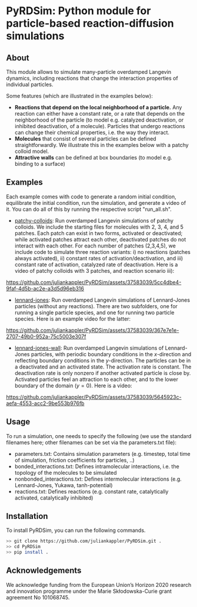 # PyRDSim: Python module for particle-based reaction-diffusion simulations

## About

This module allows to simulate many-particle overdamped Langevin dynamics, including reactions that change the interaction properties of individual particles. 

Some features (which are illustrated in the examples below):
* **Reactions that depend on the local neighborhood of a particle.** Any reaction can either have a constant rate, or a rate that depends on the neighborhood of the particle (to model e.g. catalyzed deactivation, or inhibited deactivation, of a molecule). Particles that undergo reactions can change their chemical properties, i.e. the way they interact.
* **Molecules** that consist of several particles can be defined straightforwardly. We illustrate this in the examples below with a patchy colloid model.
* **Attractive walls** can be defined at box boundaries (to model e.g. binding to a surface)

## Examples

Each example comes with code to generate a random initial condition, equilibrate the initial condition, run the simulation, and generate a video of it. You can do all of this by running the respective script "run_all.sh".

* [patchy-colloids](https://github.com/juliankappler/PyRDSim/blob/main/examples/patchy-colloids/): Run overdamped Langevin simulations of patchy colloids. We include the starting files for molecules with 2, 3, 4, and 5 patches. Each patch can exist in two forms, activated or deactivated; while activated patches attract each other, deactivated patches do not interact with each other. For each number of patches (2,3,4,5), we include code to simulate three reaction variants: i) no reactions (patches always activated), ii) constant rates of activation/deactivation, and iii) constant rate of activation, catalyzed rate of deactivation. Here is a video of patchy colloids with 3 patches, and reaction scenario iii):

https://github.com/juliankappler/PyRDSim/assets/37583039/5cc4dbe4-9faf-4d5b-ac2e-a3d5d96eb316

* [lennard-jones](https://github.com/juliankappler/PyRDSim/blob/main/examples/lennard-jones/): Run overdamped Langevin simulations of Lennard-Jones particles (without any reactions). There are two subfolders, one for running a single particle species, and one for running two particle species. Here is an example video for the latter:

https://github.com/juliankappler/PyRDSim/assets/37583039/367e7e1e-2707-49b0-952a-75c5003e307f

* [lennard-jones-wall](https://github.com/juliankappler/PyRDSim/blob/main/examples/lennard-jones-wall/): Run overdamped Langevin simulations of Lennard-Jones particles, with periodic boundary conditions in the $x$-direction and reflecting boundary conditions in the $y$-direction. The particles can be in a deactivated and an activated state. The activation rate is constant. The deactivation rate is only nonzero if another activated particle is close by. Activated particles feel an attraction to each other, and to the lower boundary of the domain ($y=0$). Here is a video:

https://github.com/juliankappler/PyRDSim/assets/37583039/5645923c-aefa-4553-acc2-9be553b976fb


## Usage

To run a simulation, one needs to specify the following (we use the standard filenames here; other filenames can be set via the parameters.txt file):

* parameters.txt: Contains simulation parameters (e.g. timestep, total time of simulation, friction coefficients for particles, ..)
* bonded_interactions.txt: Defines intramolecular interactions, i.e. the topology of the molecules to be simulated
* nonbonded_interactions.txt: Defines intermolecular interactions (e.g. Lennard-Jones, Yukawa, tanh-potential)
* reactions.txt: Defines reactions (e.g. constant rate, catalytically activated, catalytically inhibited)


## Installation

To install PyRDSim, you can run the following commands.

```bash
>> git clone https://github.com/juliankappler/PyRDSim.git .
>> cd PyRDSim
>> pip install .
```

## Acknowledgements

We acknowledge funding from the European Union’s Horizon 2020 research and innovation programme under the Marie Skłodowska-Curie grant agreement No 101068745.
